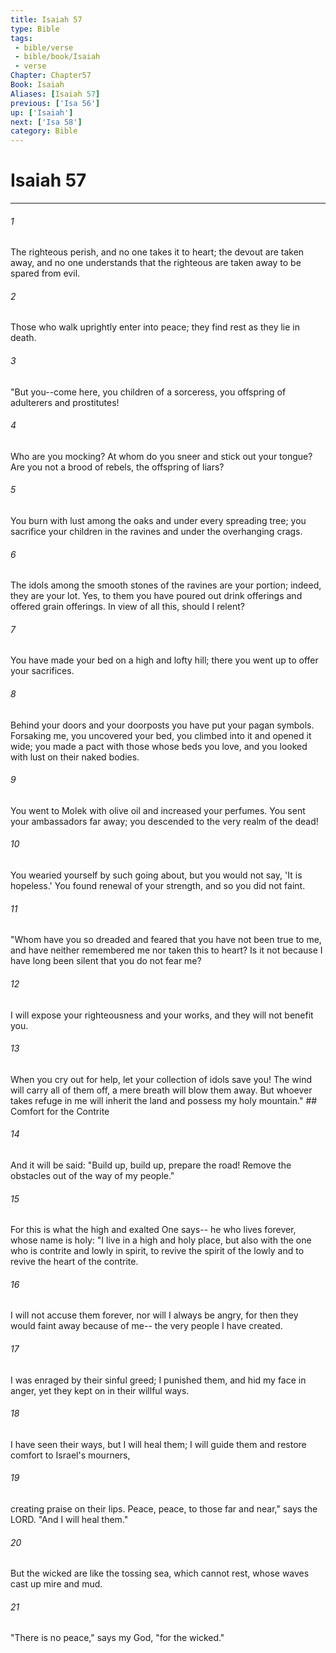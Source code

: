 ```yaml
---
title: Isaiah 57
type: Bible
tags:
 - bible/verse
 - bible/book/Isaiah
 - verse
Chapter: Chapter57
Book: Isaiah
Aliases: [Isaiah 57]
previous: ['Isa 56']
up: ['Isaiah']
next: ['Isa 58']
category: Bible
---
```

# Isaiah 57

***


###### 1 
The righteous perish, and no one takes it to heart; the devout are taken away, and no one understands that the righteous are taken away to be spared from evil. 

###### 2 
Those who walk uprightly enter into peace; they find rest as they lie in death. 

###### 3 
"But you--come here, you children of a sorceress, you offspring of adulterers and prostitutes! 

###### 4 
Who are you mocking? At whom do you sneer and stick out your tongue? Are you not a brood of rebels, the offspring of liars? 

###### 5 
You burn with lust among the oaks and under every spreading tree; you sacrifice your children in the ravines and under the overhanging crags. 

###### 6 
The idols among the smooth stones of the ravines are your portion; indeed, they are your lot. Yes, to them you have poured out drink offerings and offered grain offerings. In view of all this, should I relent? 

###### 7 
You have made your bed on a high and lofty hill; there you went up to offer your sacrifices. 

###### 8 
Behind your doors and your doorposts you have put your pagan symbols. Forsaking me, you uncovered your bed, you climbed into it and opened it wide; you made a pact with those whose beds you love, and you looked with lust on their naked bodies. 

###### 9 
You went to Molek with olive oil and increased your perfumes. You sent your ambassadors far away; you descended to the very realm of the dead! 

###### 10 
You wearied yourself by such going about, but you would not say, 'It is hopeless.' You found renewal of your strength, and so you did not faint. 

###### 11 
"Whom have you so dreaded and feared that you have not been true to me, and have neither remembered me nor taken this to heart? Is it not because I have long been silent that you do not fear me? 

###### 12 
I will expose your righteousness and your works, and they will not benefit you. 

###### 13 
When you cry out for help, let your collection of idols save you! The wind will carry all of them off, a mere breath will blow them away. But whoever takes refuge in me will inherit the land and possess my holy mountain." ## Comfort for the Contrite 

###### 14 
And it will be said: "Build up, build up, prepare the road! Remove the obstacles out of the way of my people." 

###### 15 
For this is what the high and exalted One says-- he who lives forever, whose name is holy: "I live in a high and holy place, but also with the one who is contrite and lowly in spirit, to revive the spirit of the lowly and to revive the heart of the contrite. 

###### 16 
I will not accuse them forever, nor will I always be angry, for then they would faint away because of me-- the very people I have created. 

###### 17 
I was enraged by their sinful greed; I punished them, and hid my face in anger, yet they kept on in their willful ways. 

###### 18 
I have seen their ways, but I will heal them; I will guide them and restore comfort to Israel's mourners, 

###### 19 
creating praise on their lips. Peace, peace, to those far and near," says the LORD. "And I will heal them." 

###### 20 
But the wicked are like the tossing sea, which cannot rest, whose waves cast up mire and mud. 

###### 21 
"There is no peace," says my God, "for the wicked." 
